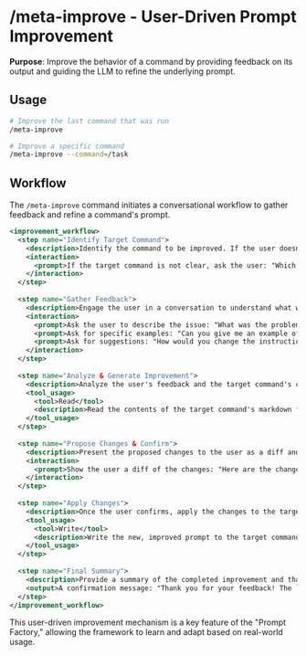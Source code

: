 # /meta-improve - User-Driven Prompt Improvement

**Purpose**: Improve the behavior of a command by providing feedback on its output and guiding the LLM to refine the underlying prompt.

## Usage
```bash
# Improve the last command that was run
/meta-improve

# Improve a specific command
/meta-improve --command=/task
```

## Workflow

The `/meta-improve` command initiates a conversational workflow to gather feedback and refine a command's prompt.

```xml
<improvement_workflow>
  <step name="Identify Target Command">
    <description>Identify the command to be improved. If the user doesn't specify a command, default to the last command that was run.</description>
    <interaction>
      <prompt>If the target command is not clear, ask the user: "Which command would you like to improve?"</prompt>
    </interaction>
  </step>
  
  <step name="Gather Feedback">
    <description>Engage the user in a conversation to understand what went wrong with the command's output and how it could be improved.</description>
    <interaction>
      <prompt>Ask the user to describe the issue: "What was the problem with the output of the `/task` command?"</prompt>
      <prompt>Ask for specific examples: "Can you give me an example of the incorrect output and what you would have expected instead?"</prompt>
      <prompt>Ask for suggestions: "How would you change the instructions for the `/task` command to prevent this issue in the future?"</prompt>
    </interaction>
  </step>
  
  <step name="Analyze & Generate Improvement">
    <description>Analyze the user's feedback and the target command's current prompt. Based on this analysis, generate a new, improved version of the prompt.</description>
    <tool_usage>
      <tool>Read</tool>
      <description>Read the contents of the target command's markdown file.</description>
    </tool_usage>
  </step>
  
  <step name="Propose Changes & Confirm">
    <description>Present the proposed changes to the user as a diff and ask for confirmation before applying them.</description>
    <interaction>
      <prompt>Show the user a diff of the changes: "Here are the changes I'm proposing for the `/task` command. Do you approve?"</prompt>
    </interaction>
  </step>
  
  <step name="Apply Changes">
    <description>Once the user confirms, apply the changes to the target command's markdown file.</description>
    <tool_usage>
      <tool>Write</tool>
      <description>Write the new, improved prompt to the target command's file.</description>
    </tool_usage>
  </step>
  
  <step name="Final Summary">
    <description>Provide a summary of the completed improvement and thank the user for their feedback.</description>
    <output>A confirmation message: "Thank you for your feedback! The `/task` command has been successfully improved."</output>
  </step>
</improvement_workflow>
```

This user-driven improvement mechanism is a key feature of the "Prompt Factory," allowing the framework to learn and adapt based on real-world usage. 